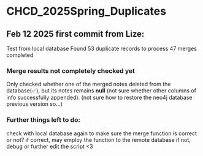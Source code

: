 # CHCD_2025Spring_Duplicates

## Feb 12 2025 first commit from Lize:
Test from local database
Found 53 duplicate records to process
47 merges completed

### Merge results not completely checked yet
Only checked whether one of the merged notes deleted from the database(✅), but its notes remains **null** (not sure whether other columns of info successfully appended). 
(not sure how to restore the neo4j database previous version so...)

### Further things left to do:
check with local database again to make sure the merge function is correct or not? 
if correct, may employ the function to the remote database
if not, debug or further edit the script <3 
